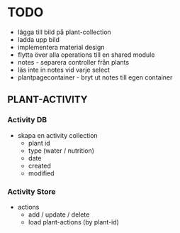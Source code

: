 # TODO

* lägga till bild på plant-collection
* ladda upp bild
* implementera material design
* flytta över alla operations till en shared module
* notes - separera controller från plants
* läs inte in notes vid varje select
* plantpagecontainer - bryt ut notes till egen container

## PLANT-ACTIVITY

### Activity DB

* skapa en activity collection
  * plant id
  * type (water / nutrition)
  * date
  * created
  * modified

### Activity Store

* actions
  * add / update / delete
  * load plant-actions (by plant-id)
